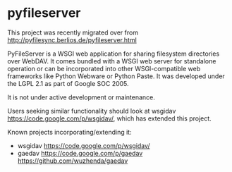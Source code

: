 pyfileserver
============

This project was recently migrated over from http://pyfilesync.berlios.de/pyfileserver.html

PyFileServer is a WSGI web application for sharing filesystem directories over WebDAV. It comes bundled with a WSGI web server for standalone operation or can be incorporated into other WSGI-compatible web frameworks like Python Webware or Python Paste. It was developed under the LGPL 2.1 as part of Google SOC 2005.

It is not under active development or maintenance.

Users seeking similar functionality should look at wsgidav https://code.google.com/p/wsgidav/, which has extended this project.

Known projects incorporating/extending it:
* wsgidav https://code.google.com/p/wsgidav/
* gaedav https://code.google.com/p/gaedav https://github.com/wuzhenda/gaedav

